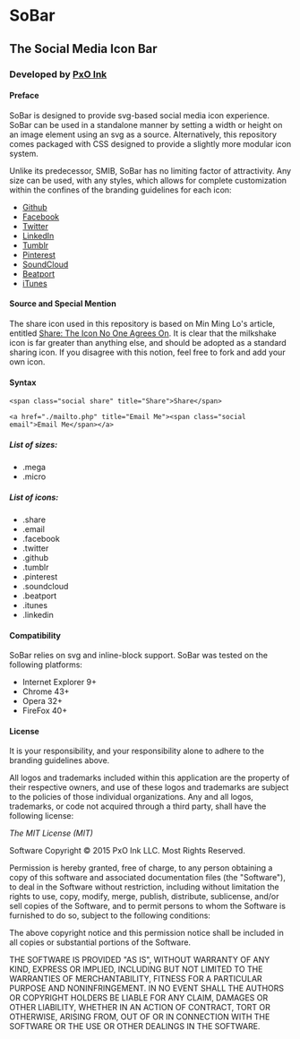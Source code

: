 # SoBar

## The Social Media Icon Bar

### Developed by [PxO Ink](http://pxo.ink/)

#### Preface

SoBar is designed to provide svg-based social media icon 
experience. SoBar can be used in a standalone manner by 
setting a width or height on an image element using an svg 
as a source. Alternatively, this repository comes packaged 
with CSS designed to provide a slightly more modular icon 
system. 

Unlike its predecessor, SMIB, SoBar has no limiting factor 
of attractivity. Any size can be used, with any styles, 
which allows for complete customization within the 
confines of the branding guidelines for each icon:

* [Github](https://github.com/logos)
* [Facebook](https://www.facebookbrand.com/)
* [Twitter](https://about.twitter.com/company/brand)
* [LinkedIn](https://brand.linkedin.com/)
* [Tumblr](https://www.tumblr.com/logo)
* [Pinterest](https://business.pinterest.com/en/brand-guidelines)
* [SoundCloud](https://soundcloud.com/press)
* [Beatport](https://support.beatport.com/hc/en-us/articles/200353255-Beatport-Logos-and-Images)
* [iTunes](https://www.apple.com/itunes/marketing-on-itunes/identity-guidelines.html)

#### Source and Special Mention

The share icon used in this repository is based on 
Min Ming Lo's article, entitled 
[Share: The Icon No One Agrees On](https://bold.pixelapse.com/minming/share-the-icon-no-one-agrees-on). 
It is clear that the milkshake icon is far greater than anything else, and should be adopted as a 
standard sharing icon. If you disagree with this notion, feel free to fork and add your own icon. 

#### Syntax

`<span class="social share" title="Share">Share</span>`

`<a href="./mailto.php" title="Email Me"><span class="social email">Email Me</span></a>`

##### List of sizes:

* .mega
* .micro

##### List of icons:

* .share
* .email
* .facebook
* .twitter
* .github
* .tumblr
* .pinterest
* .soundcloud
* .beatport
* .itunes
* .linkedin

#### Compatibility

SoBar relies on svg and inline-block support. SoBar was tested 
on the following platforms: 

* Internet Explorer 9+
* Chrome 43+
* Opera 32+
* FireFox 40+

#### License

It is your responsibility, and your responsibility alone to 
adhere to the branding guidelines above. 

All logos and trademarks included within this application are 
the property of their respective owners, and use of these 
logos and trademarks are subject to the policies of those 
individual organizations. Any and all logos, trademarks, or 
code not acquired through a third party, shall have the 
following license: 

*The MIT License (MIT)*

Software Copyright &copy; 2015 PxO Ink LLC. Most Rights Reserved.

Permission is hereby granted, free of charge, to any person obtaining a copy of this software and associated documentation files (the "Software"), to deal in the Software without restriction, including without limitation the rights to use, copy, modify, merge, publish, distribute, sublicense, and/or sell copies of the Software, and to permit persons to whom the Software is furnished to do so, subject to the following conditions:

The above copyright notice and this permission notice shall be included in all copies or substantial portions of the Software.

THE SOFTWARE IS PROVIDED "AS IS", WITHOUT WARRANTY OF ANY KIND, EXPRESS OR IMPLIED, INCLUDING BUT NOT LIMITED TO THE WARRANTIES OF MERCHANTABILITY, FITNESS FOR A PARTICULAR PURPOSE AND NONINFRINGEMENT. IN NO EVENT SHALL THE AUTHORS OR COPYRIGHT HOLDERS BE LIABLE FOR ANY CLAIM, DAMAGES OR OTHER LIABILITY, WHETHER IN AN ACTION OF CONTRACT, TORT OR OTHERWISE, ARISING FROM, OUT OF OR IN CONNECTION WITH THE SOFTWARE OR THE USE OR OTHER DEALINGS IN THE SOFTWARE.